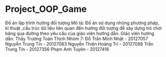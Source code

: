 # Project_OOP_Game
Đồ án lập trình hướng đối tượng
Mô tả: Đồ án sử dụng những phương pháp, kĩ thuật 
,cấu trúc dữ liệu liên quan đến hướng đối tượng để xây dựng trò chơi băng qua đường theo yêu cầu của giáo viên hướng dẫn.
Giáo viên hướng dẫn: Thầy Trương Toàn Thịnh
Nhóm 7:
Đỗ Trần Minh Nhật - 20127057
Nguyễn Trung Tín - 20127083
Nguyễn Thiện Hoàng Trí - 20127088
Trần Trung Tín - 20127356
Phạm Anh Tuyên - 20127416
